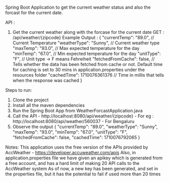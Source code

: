 Spring Boot Application to get the current weather status and also the forcast for the current date.

API :
1. Get the current weather along with the forcase for the current date
GET : /api/weather/{zipcode}
Example Output :
{
  "currentTemp": "89.0", // Current Temperature
  "weatherType": "Sunny", // Current weather type
  "maxTemp": "93.0", // Max expected temperature for the day
  "minTemp": "67.0", // Min expected temperature for the day
  "unitType": "F", // Unit type -> F means Fehreiheit
  "fetchedFromCache": false, // Tells whether the data has been fetched from cache or not. Default time for caching is set to 30 mins in application.properties under the resources folder
  "cachedTime": 1710076361376 // Time in millis that tells when the response was cached
}

Steps to run:
1. Clone the project
2. Install all the maven dependencies
3. Run the Spring Boot App from WeatherForcastApplication.java
4. Call the API - http://localhost:8080/api/weather/{zipcode} - For eg : http://localhost:8080/api/weather/560037 - For Bengaluru
5. Observe the output
   {
    "currentTemp": "89.0",
    "weatherType": "Sunny",
    "maxTemp": "93.0",
    "minTemp": "67.0",
    "unitType": "F",
    "fetchedFromCache": false,
    "cachedTime": 1710076792065
  }

Notes:
This application uses the free version of the APIs provided by AccWeather - https://developer.accuweather.com/apis
Also, in application.properties file we have given an apikey which is generated from a free account, and has a hard limit of making 20 API calls to the AccWeather system
As of now, a new key has been generated, and set in the properties file, but it has the potential to fail if used more than 20 times
